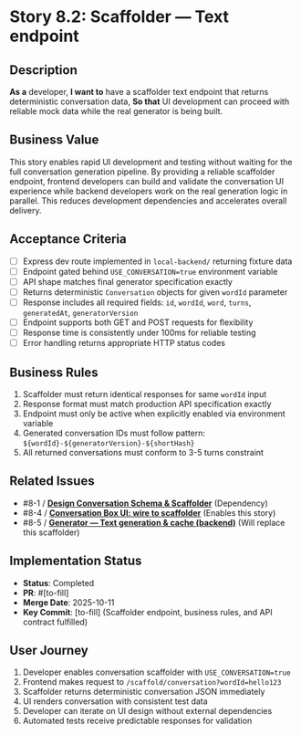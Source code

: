 # Story 8.2: Scaffolder — Text endpoint

## Description

**As a** developer,
**I want to** have a scaffolder text endpoint that returns deterministic conversation data,
**So that** UI development can proceed with reliable mock data while the real generator is being built.

## Business Value

This story enables rapid UI development and testing without waiting for the full conversation generation pipeline. By providing a reliable scaffolder endpoint, frontend developers can build and validate the conversation UI experience while backend developers work on the real generation logic in parallel. This reduces development dependencies and accelerates overall delivery.

## Acceptance Criteria

- [ ] Express dev route implemented in `local-backend/` returning fixture data
- [ ] Endpoint gated behind `USE_CONVERSATION=true` environment variable
- [ ] API shape matches final generator specification exactly
- [ ] Returns deterministic `Conversation` objects for given `wordId` parameter
- [ ] Response includes all required fields: `id`, `wordId`, `word`, `turns`, `generatedAt`, `generatorVersion`
- [ ] Endpoint supports both GET and POST requests for flexibility
- [ ] Response time is consistently under 100ms for reliable testing
- [ ] Error handling returns appropriate HTTP status codes

## Business Rules

1. Scaffolder must return identical responses for same `wordId` input
2. Response format must match production API specification exactly
3. Endpoint must only be active when explicitly enabled via environment variable
4. Generated conversation IDs must follow pattern: `${wordId}-${generatorVersion}-${shortHash}`
5. All returned conversations must conform to 3-5 turns constraint

## Related Issues

- #8-1 / [**Design Conversation Schema & Scaffolder**](./story-8-1-design-schema-and-scaffolder.md) (Dependency)
- #8-4 / [**Conversation Box UI: wire to scaffolder**](./story-8-4-conversation-box-ui.md) (Enables this story)
- #8-5 / [**Generator — Text generation & cache (backend)**](./story-8-5-generator-text-cache.md) (Will replace this scaffolder)

## Implementation Status

- **Status**: Completed
- **PR**: #[to-fill]
- **Merge Date**: 2025-10-11
- **Key Commit**: [to-fill] (Scaffolder endpoint, business rules, and API contract fulfilled)

## User Journey

1. Developer enables conversation scaffolder with `USE_CONVERSATION=true`
2. Frontend makes request to `/scaffold/conversation?wordId=hello123`
3. Scaffolder returns deterministic conversation JSON immediately
4. UI renders conversation with consistent test data
5. Developer can iterate on UI design without external dependencies
6. Automated tests receive predictable responses for validation
